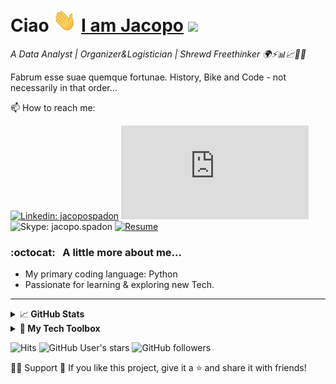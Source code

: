 # Ciao <img src="https://raw.githubusercontent.com/ABSphreak/ABSphreak/master/gifs/Hi.gif" width="38"> [I am Jacopo](https://www.linkedin.com/in/jacopo-spadon-81362017/) <img src="https://media.giphy.com/media/WUlplcMpOCEmTGBtBW/giphy.gif" width="50">


<p><em>A Data Analyst | Organizer&Logistician | Shrewd Freethinker  🌍⚡📊📈🚚🦉
</em></p>

Fabrum esse suae quemque fortunae. History, Bike and Code - not necessarily in that order...


📫 How to reach me:

[![Linkedin: jacopospadon](https://img.shields.io/badge/-JacopoSpadon-blue?style=flat-square&logo=Linkedin&logoColor=white&link=https://www.linkedin.com/in/jacopo-spadon-81362017/)](https://www.linkedin.com/in/jacopo-spadon-81362017/)
[![e-mail: jacopo.spadon@gmail.com](https://img.shields.io/badge/-📧jacopo.spadon@gmail.com-indigo?style=flat-square&logo=letter&logoColor=white&link=mailto:jacopo.spadon@gmail.com)](mailto:jacopo.spadon@gmail.com?subject=[GitHub]%20Source%20Han%20Sans)
![Skype: jacopo.spadon](https://img.shields.io/badge/-Jacopo.Spadon-blue?style=flat-square&logo=Skype&logoColor=white)
[![Resume](https://img.shields.io/badge/-📜Resume-navy?style=flat-square&logo=letter&logoColor=white&link=https://www.canva.com/design/DAFDMjjevb0/QqfCDER5hX6JW61QLqNlLA/view?utm_content=DAFDMjjevb0&utm_campaign=designshare&utm_medium=link&utm_source=publishsharelink)](https://www.canva.com/design/DAFDMjjevb0/QqfCDER5hX6JW61QLqNlLA/view?utm_content=DAFDMjjevb0&utm_campaign=designshare&utm_medium=link&utm_source=publishsharelink)


### :octocat:&nbsp;&nbsp;&nbsp;A little more about me...

- My primary coding language: Python
- Passionate for learning & exploring new Tech.


***

<details>
  <summary>&#x1f4c8<b>  GitHub Stats</b></summary>
  <br/>
  <p align='center'>
    <a href="https://awesome-github-stats.azurewebsites.net/index.html??cardType=octocat&theme=github">    <img  alt="Jacopo-Spadon's GitHub Stats" src="https://awesome-github-stats.azurewebsites.net/user-stats/Jacopo-Spadon?cardType=octocat&theme=github" />  </a>
     
</details>


<details>
	<summary>🧰<b>  My Tech Toolbox </b></summary>
	<br/>
 
![Python](https://img.shields.io/badge/Python-FFD43B?style=for-the-badge&logo=python&logoColor=blue)&nbsp;
![DataIKU](https://img.shields.io/badge/Dataiku-2AB1AC?style=for-the-badge&logo=dataiku&logoColor=white)&nbsp;
![Power BI](https://img.shields.io/badge/PowerBI-F2C811?style=for-the-badge&logo=Power%20BI&logoColor=white)&nbsp;
![DAX](https://img.shields.io/badge/DAX-217346?style=for-the-badge&logo=microsoft-excel&logoColor=white)&nbsp;
![Sql](https://img.shields.io/badge/SQLite-07405E?style=for-the-badge&logo=sqlite&logoColor=white)&nbsp;
![Tableau](https://img.shields.io/badge/Tableau-E97627?style=for-the-badge&logo=Tableau&logoColor=white)&nbsp;
![Pandas](https://img.shields.io/badge/Pandas-2C2D72?style=for-the-badge&logo=pandas&logoColor=white)&nbsp;
![Scikit-Learn](https://img.shields.io/badge/scikit_learn-F7931E?style=for-the-badge&logo=scikit-learn&logoColor=white)&nbsp; 
![NumPy](https://img.shields.io/badge/Numpy-777BB4?style=for-the-badge&logo=numpy&logoColor=white)&nbsp;
![Scipy](https://img.shields.io/badge/SciPy-654FF0?style=for-the-badge&logo=SciPy&logoColor=white)&nbsp;
![Jupyter](https://img.shields.io/badge/Jupyter-F37626.svg?&style=for-the-badge&logo=Jupyter&logoColor=white)&nbsp;
![Conda](https://img.shields.io/badge/conda-342B029.svg?&style=for-the-badge&logo=anaconda&logoColor=white)&nbsp;
![Canva](https://img.shields.io/badge/Canva-%2300C4CC.svg?&style=for-the-badge&logo=Canva&logoColor=white)&nbsp;
</details>


![Hits](https://visitor-badge.glitch.me/badge?page_id=Jacopo-Spadon.visitor-badge)
![GitHub User's stars](https://img.shields.io/github/stars/Jacopo-Spadon?style=social)
![GitHub followers](https://img.shields.io/github/followers/Jacopo-Spadon?style=social)


🙋‍♂️ Support
💙 If you like this project, give it a ⭐ and share it with friends!

<!--

- 🔭 I’m currently working on ...
- 🌱 I’m currently learning ...
- 👯 I’m looking to collaborate on ...
- 🤔 I’m looking for help with ...
- 💬 Ask me about ...
- 📫 How to reach me: ...
- 😄 Pronouns: ...
- ⚡ Fun fact: ...
-->

